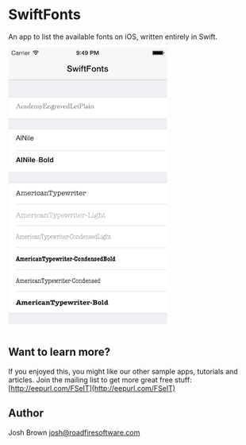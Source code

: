 SwiftFonts
==========

An app to list the available fonts on iOS, written entirely in Swift.

![](screenshot.png)

## Want to learn more?

If you enjoyed this, you might like our other sample apps, tutorials and articles. Join the mailing list to get more great free stuff: [http://eepurl.com/FSeIT](http://eepurl.com/FSeIT)

## Author

Josh Brown [josh@roadfiresoftware.com](josh@roadfiresoftware.com)

